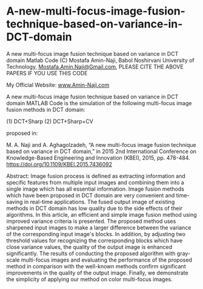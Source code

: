# A-new-multi-focus-image-fusion-technique-based-on-variance-in-DCT-domain
A new multi-focus image fusion technique based on variance in DCT domain Matlab Code
(C)	Mostafa Amin-Naji, Babol Noshirvani University of Technology, Mostafa.Amin.Naji@Gmail.com, PLEASE CITE THE ABOVE PAPERS IF YOU USE THIS CODE 

My Official Website: www.Amin-Naji.com

A new multi-focus image fusion technique based on variance in DCT domain MATLAB Code is the simulation of the following multi-focus image fusion methods in DCT domain:

(1) DCT+Sharp (2) DCT+Sharp+CV

proposed in:

M. A. Naji and A. Aghagolzadeh, “A new multi-focus image fusion technique based on variance in DCT domain,” in 2015 2nd International Conference on Knowledge-Based Engineering and Innovation (KBEI), 2015, pp. 478-484. https://doi.org/10.1109/KBEI.2015.7436092

Abstract: Image fusion process is defined as extracting information and specific features from multiple input images and combining them into a single image which has all essential information. Image fusion methods which have been proposed in DCT domain are very convenient and time-saving in real-time applications. The fused output image of existing methods in DCT domain has low quality due to the side effects of their algorithms. In this article, an efficient and simple image fusion method using improved variance criteria is presented. The proposed method uses sharpened input images to make a larger difference between the variance of the corresponding input image's blocks. In addition, by adjusting two threshold values for recognizing the corresponding blocks which have close variance values, the quality of the output image is enhanced significantly. The results of conducting the proposed algorithm with gray-scale multi-focus images and evaluating the performance of the proposed method in comparison with the well-known methods confirm significant improvements in the quality of the output image. Finally, we demonstrate the simplicity of applying our method on color multi-focus images.

